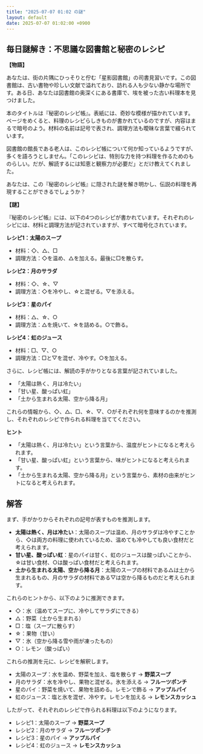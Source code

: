```yaml
---
title: "2025-07-07 01:02 の謎"
layout: default
date: 2025-07-07 01:02:00 +0900
---
```

## 毎日謎解き：不思議な図書館と秘密のレシピ

**【物語】**

あなたは、街の片隅にひっそりと佇む「星影図書館」の司書見習いです。この図書館は、古い書物や珍しい文献で溢れており、訪れる人も少ない静かな場所です。ある日、あなたは図書館の奥深くにある書庫で、埃を被った古い料理本を見つけました。

本のタイトルは『秘密のレシピ帳』。表紙には、奇妙な模様が描かれています。ページをめくると、料理のレシピらしきものが書かれているのですが、内容はまるで暗号のよう。材料の名前は記号で表され、調理方法も曖昧な言葉で綴られています。

図書館の館長である老人は、このレシピ帳について何か知っているようですが、多くを語ろうとしません。「このレシピは、特別な力を持つ料理を作るためのものらしい。だが、解読するには知恵と観察力が必要だ」とだけ教えてくれました。

あなたは、この『秘密のレシピ帳』に隠された謎を解き明かし、伝説の料理を再現することができるでしょうか？

**【謎】**

『秘密のレシピ帳』には、以下の4つのレシピが書かれています。それぞれのレシピには、材料と調理方法が記されていますが、すべて暗号化されています。

**レシピ1：太陽のスープ**

*   材料：◇、△、□
*   調理方法：◇を温め、△を加える。最後に□を散らす。

**レシピ2：月のサラダ**

*   材料：◇、☆、▽
*   調理方法：◇を冷やし、☆と混ぜる。▽を添える。

**レシピ3：星のパイ**

*   材料：△、☆、○
*   調理方法：△を焼いて、☆を詰める。○で飾る。

**レシピ4：虹のジュース**

*   材料：□、▽、○
*   調理方法：□と▽を混ぜ、冷やす。○を加える。

さらに、レシピ帳には、解読の手がかりとなる言葉が記されていました。

*   「太陽は熱く、月は冷たい」
*   「甘い星、酸っぱい虹」
*   「土から生まれる太陽、空から降る月」

これらの情報から、◇、△、□、☆、▽、○がそれぞれ何を意味するのかを推測し、それぞれのレシピで作られる料理を当ててください。

**ヒント**

*   「太陽は熱く、月は冷たい」という言葉から、温度がヒントになると考えられます。
*   「甘い星、酸っぱい虹」という言葉から、味がヒントになると考えられます。
*   「土から生まれる太陽、空から降る月」という言葉から、素材の由来がヒントになると考えられます。

## 解答

まず、手がかりからそれぞれの記号が表すものを推測します。

*   **太陽は熱く、月は冷たい**：太陽のスープは温め、月のサラダは冷やすことから、◇は両方の料理に使われているため、温めても冷やしても良い食材だと考えられます。
*   **甘い星、酸っぱい虹**：星のパイは甘く、虹のジュースは酸っぱいことから、☆は甘い食材、○は酸っぱい食材だと考えられます。
*   **土から生まれる太陽、空から降る月**：太陽のスープの材料である△は土から生まれるもの、月のサラダの材料である▽は空から降るものだと考えられます。

これらのヒントから、以下のように推測できます。

*   ◇：水（温めてスープに、冷やしてサラダにできる）
*   △：野菜（土から生まれる）
*   □：塩（スープに散らす）
*   ☆：果物（甘い）
*   ▽：氷（空から降る雪や雨が凍ったもの）
*   ○：レモン（酸っぱい）

これらの推測を元に、レシピを解釈します。

*   太陽のスープ：水を温め、野菜を加え、塩を散らす → **野菜スープ**
*   月のサラダ：水を冷やし、果物と混ぜる。氷を添える → **フルーツポンチ**
*   星のパイ：野菜を焼いて、果物を詰める。レモンで飾る → **アップルパイ**
*   虹のジュース：塩と氷を混ぜ、冷やす。レモンを加える → **レモンスカッシュ**

したがって、それぞれのレシピで作られる料理は以下のようになります。

*   レシピ1：太陽のスープ → **野菜スープ**
*   レシピ2：月のサラダ → **フルーツポンチ**
*   レシピ3：星のパイ → **アップルパイ**
*   レシピ4：虹のジュース → **レモンスカッシュ**
